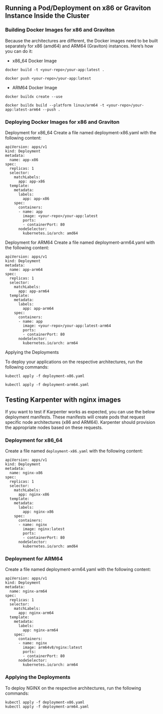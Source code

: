 ## Running a Pod/Deployment on x86 or Graviton Instance Inside the Cluster

### Building Docker Images for x86 and Graviton

Because the architectures are different, the Docker images need to be built separately for x86 (amd64) and ARM64 (Graviton) instances. Here’s how you can do it:

- x86_64 Docker Image

```shell
docker build -t <your-repo>/your-app:latest .
````

```shell
docker push <your-repo>/your-app:latest
````

- ARM64 Docker Image

```shell
docker buildx create --use
````
```shell
docker buildx build --platform linux/arm64 -t <your-repo>/your-app:latest-arm64 --push .
````

### Deploying Docker Images for x86 and Graviton

Deployment for x86_64
Create a file named deployment-x86.yaml with the following content:

```shell
apiVersion: apps/v1
kind: Deployment
metadata:
  name: app-x86
spec:
  replicas: 1
  selector:
    matchLabels:
      app: app-x86
  template:
    metadata:
      labels:
        app: app-x86
    spec:
      containers:
      - name: app
        image: <your-repo>/your-app:latest
        ports:
        - containerPort: 80
      nodeSelector:
        kubernetes.io/arch: amd64
```

Deployment for ARM64
Create a file named deployment-arm64.yaml with the following content:

```shell
apiVersion: apps/v1
kind: Deployment
metadata:
  name: app-arm64
spec:
  replicas: 1
  selector:
    matchLabels:
      app: app-arm64
  template:
    metadata:
      labels:
        app: app-arm64
    spec:
      containers:
      - name: app
        image: <your-repo>/your-app:latest-arm64
        ports:
        - containerPort: 80
      nodeSelector:
        kubernetes.io/arch: arm64
```

Applying the Deployments

To deploy your applications on the respective architectures, run the following commands:

```shell
kubectl apply -f deployment-x86.yaml
```
```shell
kubectl apply -f deployment-arm64.yaml
```

## Testing Karpenter with nginx images

If you want to test if Karpenter works as expected, you can use the below deployment manifests. These manifests will create pods that request specific node architectures (x86 and ARM64). Karpenter should provision the appropriate nodes based on these requests.

### Deployment for x86_64

Create a file named `deployment-x86.yaml` with the following content:

```shell
apiVersion: apps/v1
kind: Deployment
metadata:
  name: nginx-x86
spec:
  replicas: 1
  selector:
    matchLabels:
      app: nginx-x86
  template:
    metadata:
      labels:
        app: nginx-x86
    spec:
      containers:
      - name: nginx
        image: nginx:latest
        ports:
        - containerPort: 80
      nodeSelector:
        kubernetes.io/arch: amd64
```

### Deployment for ARM64

Create a file named deployment-arm64.yaml with the following content:

```shell
apiVersion: apps/v1
kind: Deployment
metadata:
  name: nginx-arm64
spec:
  replicas: 1
  selector:
    matchLabels:
      app: nginx-arm64
  template:
    metadata:
      labels:
        app: nginx-arm64
    spec:
      containers:
      - name: nginx
        image: arm64v8/nginx:latest
        ports:
        - containerPort: 80
      nodeSelector:
        kubernetes.io/arch: arm64
```

### Applying the Deployments
To deploy NGINX on the respective architectures, run the following commands:

```shell
kubectl apply -f deployment-x86.yaml
kubectl apply -f deployment-arm64.yaml
```

